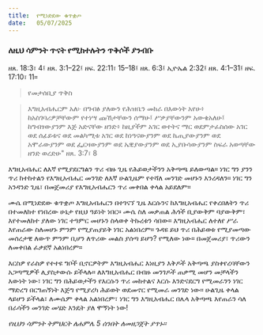 ```yaml
---
title:  የሚነድደው ቁጥቋጦ
date:   05/07/2025
---
```


### ለዚህ ሳምንት ጥናት የሚከተሉትን ጥቅሶች ያንብቡ

ዘጸ. 18:3፣ 4፤ ዘጸ. 3:1–22፤ ዘፍ. 22:11፣ 15–18፤ ዘጸ. 6:3፤ ኢዮኤል 2:32፤ ዘጸ. 4:1–31፤ ዘፍ. 17:10፣ 11።

> <p>የመታሰቢያ ጥቅስ</p>

> እግዚአብሔርም አለ፦ በግብፅ ያለውን የሕዝቤን መከራ በእውነት አየሁ፥ ከአስገባሪዎቻቸውም የተነሣ ጩኸታቸውን ሰማሁ፤ ሥቃያቸውንም አውቄአለሁ፤ ከግብፃውያንም እጅ አድናቸው ዘንድ፥ ከዚያችም አገር ወተትና ማር ወደምታፈስሰው አገር ወደ ሰፊይቱና ወደ መልካሚቱ አገር ወደ ከነዓናውያንም ወደ ኬጢያውያንም ወደ አሞራውያንም ወደ ፌርዛውያንም ወደ ኤዊያውያንም ወደ ኢያቡሳውያንም ስፍራ አወጣቸው ዘንድ ወረድሁ" ዘጸ. 3:7፣ 8

እግዚአብሔር ለእኛ የሚያደርግልን ጥሪ ብዙ ጊዜ የሕይወታችንን አቅጣጫ ይለውጣል። ነገር ግን ያንን ጥሪ ከተከተልን የእግዚአብሔር መንገድ ለእኛ ሁልጊዜም የተሻለ መንገድ መሆኑን እንረዳለን። ነገር ግን አንዳንድ ጊዜ፣ በመጀመሪያ የእግዚአብሔርን ጥሪ መቀበል ቀላል አይደለም።

ሙሴ በሚነድደው ቁጥቋጦ እግዚአብሔርን በተገናኘ ጊዜ እርሱንና ከእግዚአብሔር የቀረበለትን ጥሪ በተመለከተ የነበረው ሁኔታ የዚህ ዓይነት ነበር። ሙሴ ስለ መቃጠል ሕጎች ቢያውቅም ባያውቅም፣ እየተመለከተ ያለው ነገር ተዓምር መሆኑን ስላወቀ ትኩረቱን ሳበው። እግዚአብሔር ለተለየ ሥራ እየጠራው ስለመሆኑ ምንም የሚያጠያይቅ ነገር አልነበረም። ጉዳዩ ይህ ጥሪ በሕይወቱ የሚያመጣው መሰረታዊ ለውጥ ምንም ቢሆን ለጥሪው መልስ ያሰጣ ይሆን? የሚለው ነው። በመጀመሪያ፣ ጥሪውን ለመቀበል ፈቃደኛ አልነበረም።

እርስዎ የራስዎ የተተዩ ግቦች ቢኖርዎትም እግዚአብሔር እነዚያን እቅዶች አቅጣጫ ያስቀየረባቸውን አጋጣሚዎች ሊያስታውሱ ይችላሉ። ለእግዚአብሔር በብዙ መንገዶች ጠቃሚ መሆን መቻላችን እውነት ነው፣ ነገር ግን በሕይወታችን የእርሱን ጥሪ መከተልና እርሱ እንድናደርግ የሚመራንን ነገር ማድረግ በርግጠኝነት እጅግ የሚያረካ ሕይወት ወደመኖር የሚመራ መንገድ ነው። ሁልጊዜ ቀላል ላይሆን ይችላል፣ ለሙሴም ቀላል አልነበረም፣ ነገር ግን እግዚአብሔር በሌላ አቅጣጫ እየጠራን ሳለ በራሳችን መንገድ መሄድ እንዴት ያለ ሞኝነት ነው!

*የዚህን ሳምንት ትምህርት ለሐምሌ 5 ሰንበት ለመዘጋጀት ያጥኑ።*